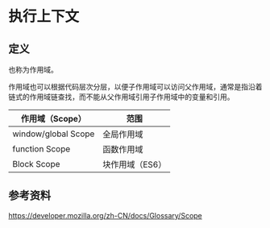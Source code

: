 # 执行上下文

## 定义
也称为作用域。

作用域也可以根据代码层次分层，以便子作用域可以访问父作用域，通常是指沿着链式的作用域链查找，而不能从父作用域引用子作用域中的变量和引用。

|  作用域（Scope）   | 范围  |
|  ----  | ----  |
| window/global Scope  | 全局作用域 |
| function Scope  | 函数作用域 |
| Block Scope  | 块作用域（ES6） |
 	
## 参考资料
https://developer.mozilla.org/zh-CN/docs/Glossary/Scope